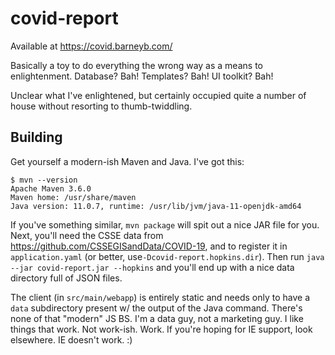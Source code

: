 # covid-report

Available at https://covid.barneyb.com/

Basically a toy to do everything the wrong way as a means to enlightenment.
Database? Bah! Templates? Bah! UI toolkit? Bah!

Unclear what I've enlightened, but certainly occupied quite a number of house
without resorting to thumb-twiddling.

## Building

Get yourself a modern-ish Maven and Java. I've got this:

    $ mvn --version
    Apache Maven 3.6.0
    Maven home: /usr/share/maven
    Java version: 11.0.7, runtime: /usr/lib/jvm/java-11-openjdk-amd64

If you've something similar, `mvn package` will spit out a nice JAR file for
you. Next, you'll need the CSSE data from https://github.com/CSSEGISandData/COVID-19,
and to register it in `application.yaml` (or better, use`-Dcovid-report.hopkins.dir`).
Then run `java --jar covid-report.jar --hopkins` and you'll end up with a nice
data directory full of JSON files.

The client (in `src/main/webapp`) is entirely static and needs only to have a `data`
subdirectory present w/ the output of the Java command. There's none of that
"modern" JS BS. I'm a data guy, not a marketing guy. I like things that work.
Not work-ish. Work. If you're hoping for IE support, look elsewhere. IE doesn't
work. :)
